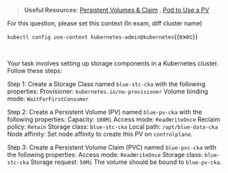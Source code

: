 
> <strong>Useful Resources</strong>: [Persistent Volumes & Claim](https://kubernetes.io/docs/concepts/storage/persistent-volumes/) , [Pod to Use a PV](https://kubernetes.io/docs/tasks/configure-pod-container/configure-persistent-volume-storage/)

For this question, please set this context (In exam, diff cluster name)

`kubectl config use-context kubernetes-admin@kubernetes`{{exec}}

<br>

Your task involves setting up storage components in a Kubernetes cluster. Follow these steps:

Step 1: Create a Storage Class named `blue-stc-cka` with the following properties:
Provisioner: `kubernetes.io/no-provisioner`
Volume binding mode: `WaitForFirstConsumer`

Step 2: Create a Persistent Volume (PV) named `blue-pv-cka` with the following properties:
Capacity: `100Mi`
Access mode: `ReadWriteOnce`
Reclaim policy: `Retain`
Storage class: `blue-stc-cka`
Local path: `/opt/blue-data-cka`
Node affinity: Set node affinity to create this PV on `controlplane`.

Step 3: Create a Persistent Volume Claim (PVC) named `blue-pvc-cka` with the following properties:
Access mode: `ReadWriteOnce`
Storage class: `blue-stc-cka`
Storage request: `50Mi`
The volume should be bound to `blue-pv-cka`.







